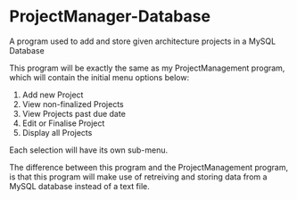 # ProjectManager-Database
A program used to add and store given architecture projects in a MySQL Database

This program will be exactly the same as my ProjectManagement program, which will contain the initial menu options below:

1. Add new Project
2. View non-finalized Projects
3. View Projects past due date
4. Edit or Finalise Project
5. Display all Projects

Each selection will have its own sub-menu.

The difference between this program and the ProjectManagement program, is that this program will make use of retreiving and storing data from a MySQL database instead of a text file.


